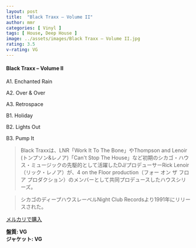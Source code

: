 ```yaml
---
layout: post
title:  "Black Traxx – Volume II"
author: mmr
categories: [ Vinyl ]
tags: [ House, Deep House ]
image: ../assets/images/Black Traxx – Volume II.jpg
rating: 3.5
v-rating: VG
---
```


#### Black Traxx – Volume II

A1. Enchanted Rain

A2. Over & Over

A3. Retrospace

B1. Holiday

B2. Lights Out

B3. Pump It

> Black Traxxは、LNR「Work It To The Bone」やThompson and Lenoir (トンプソン&レノア)「Can't Stop The House」など初期のシカゴ・ハウス・ミュージックの先駆的として活躍したDJ/プロデューサーRick Lenoir（リック・レノア）が、4 on the Floor production（フォー オン ザ フロア プロダクション）のメンバーとして共同プロデュースしたハウスシリーズ。

> シカゴのディープハウスレーベルNight Club Recordsより1991年にリリースされた。

[メルカリで購入](https://jp.mercari.com/item/m90896178440)

<div class="mt-4 mb-4 d-flex align-items-center">
<strong class="mr-1">盤質: VG</strong>
</div>
<div class="mt-4 mb-4 d-flex align-items-center">
<strong class="mr-1">ジャケット: VG</strong>
</div>
